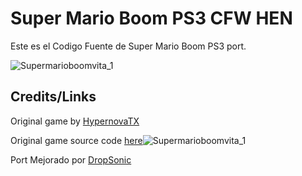 # Super Mario Boom PS3 CFW HEN
Este es el Codigo Fuente de Super Mario Boom PS3 port.

![Supermarioboomvita_1](https://github.com/user-attachments/assets/eb618a69-691b-42c5-bbc5-8bf3f54eb21a)


## Credits/Links
Original game by [HypernovaTX](https://github.com/HypernovaTX)

Original game source code [here](https://github.com/HypernovaTX/SuperMarioBoom)![Supermarioboomvita_1](https://github.com/user-attachments/assets/5cc1ca1d-8a76-4f8f-b16d-8bcfe0b51980)

Port Mejorado por [DropSonic](https://github.com/DropSonic0)
